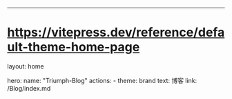 ---
# https://vitepress.dev/reference/default-theme-home-page
layout: home

hero:
  name: "Triumph-Blog"
  actions:
    - theme: brand
      text: 博客
      link: /Blog/index.md

